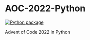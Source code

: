 # AOC-2022-Python
[![Python package](https://github.com/Codedotexe/AOC-2022-Python/actions/workflows/build.yaml/badge.svg)](https://github.com/Codedotexe/AOC-2022-Python/actions/workflows/build.yaml)

Advent of Code 2022 in Python
